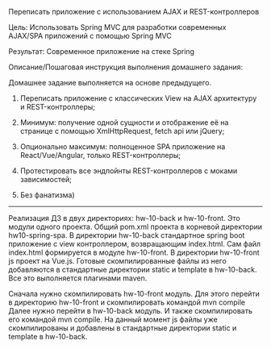 Переписать приложение с использованием AJAX и REST-контроллеров

Цель:
Использовать Spring MVC для разработки современных AJAX/SPA приложений c помощью Spring MVC

Результат: 
Современное приложение на стеке Spring

Описание/Пошаговая инструкция выполнения домашнего задания:

Домашнее задание выполняется на основе предыдущего.


1. Переписать приложение с классических View на AJAX архитектуру и REST-контроллеры;

2. Минимум: получение одной сущности и отображение её на странице с помощью XmlHttpRequest, fetch api или jQuery;

3. Опционально максимум: полноценное SPA приложение на React/Vue/Angular, только REST-контроллеры;

4. Протестировать все эндпойнты REST-контроллеров с моками зависимостей;

5. Без фанатизма)


----------
Реализация
ДЗ в двух директориях: hw-10-back и hw-10-front. Это модули одного проекта. Общий pom.xml проекта в корневой директории hw10-spring-spa.
В директории hw-10-back стандартное spring boot приложение с view контроллером, возвращающим index.html.
Сам файл index.html формируется в модуле hw-10-front.
В директории hw-10-front js проект на Vue.js. Готовые скомпилированные файлы из него
добавляются в стандартные директории static и template в hw-10-back. Все это выполняется плагинами maven.

Сначала нужно скомпилировать hw-10-front модуль. Для этого перейти в директорию hw-10-front и скомпилировать командой
mvn compile
Далее нужно перейти в hw-10-back модуль. И также скомпилировать его командой
mvn compile.
На данный момент js файлы уже скомпилированы и добавлены в стандартные директории static и template в hw-10-back.